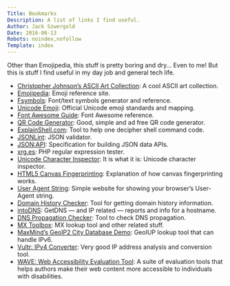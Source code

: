 ```yaml
---
Title: Bookmarks
Description: A list of links I find useful.
Author: Jack Szwergold
Date: 2016-06-13
Robots: noindex,nofollow
Template: index
---
```


Other than Emojipedia, this stuff is pretty boring and dry… Even to me! But this is stuff I find useful in my day job and general tech life.


 - [Christopher Johnson’s ASCII Art Collection](https://asciiart.website/): A cool ASCII art collection.
 - [Emojipedia](https://emojipedia.org/): Emoji reference site.
 - [Fsymbols](https://fsymbols.com/): Font/text symbols generator and reference.
 - [Unicode Emoji](https://www.unicode.org/Public/emoji/): Official Unicode emoji standards and mapping.
 - [Font Awesome Guide](https://astronautweb.co/snippet/font-awesome/): Font Awesome reference.
 - [QR Code Generator](https://www.the-qrcode-generator.com/): Good, simple and ad free QR code generator.
 - [ExplainShell.com](https://explainshell.com/): Tool to help one decipher shell command code.
 - [JSONLint](https://jsonlint.com/): JSON validator.
 - [JSON:API](https://jsonapi.org/): Specification for building JSON data APIs.
 - [xrg.es](https://xrg.es/): PHP regular expression tester.
 - [Unicode Character Inspector](https://apps.timwhitlock.info/unicode/inspect/): It is what it is: Unicode character inspector.
 - [HTML5 Canvas Fingerprinting](https://browserleaks.com/canvas/): Explanation of how canvas fingerprinting works.
 - [User Agent String](http://useragentstring.com/): Simple website for showing your browser’s User-Agent string.
 - [Domain History Checker](https://whoisrequest.com/history/): Tool for getting domain history information.
 - [intoDNS](https://intodns.com/): GetDNS — and IP related — reports and info for a hostname.
 - [DNS Propagation Checker](https://dnschecker.org/): Tool to check DNS propagation.
 - [MX Toolbox](https://mxtoolbox.com/): MX lookup tool and other related stuff.
 - [MaxMind’s GeoIP2 City Database Demo](https://www.maxmind.com/en/geoip-demo/): GeoIUP lookup tool that can handle IPv6.
 - [Vultr: IPv4 Converter](https://www.vultr.com/resources/ipv4-converter/): Very good IP address analysis and conversion tool.
 - [WAVE: Web Accessibility Evaluation Tool](https://wave.webaim.org/): A suite of evaluation tools that helps authors make their web content more accessible to individuals with disabilities.
